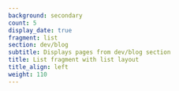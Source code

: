 ```yaml
---
background: secondary
count: 5
display_date: true
fragment: list
section: dev/blog
subtitle: Displays pages from dev/blog section
title: List fragment with list layout
title_align: left
weight: 110
---
```

